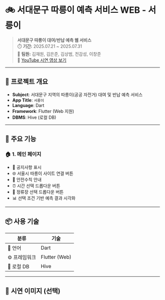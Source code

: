 # 🚲 서대문구 따릉이 예측 서비스 WEB - **서릉이**

> **서대문구 따릉이 대여/반납 예측 웹 서비스**  
> ⏱️ **기간:** 2025.07.21 ~ 2025.07.31  
> 👥 **팀원:** 김재원, 김은준, 김상범, 전감성, 이창준  
> 🔗 [YouTube 시연 영상 보기](https://youtu.be/tgehtgr3KLE)

---

## 🧠 프로젝트 개요

- **Subject**: 서대문구 지역의 따릉이(공공 자전거) 대여 및 반납 예측 서비스  
- **App Title**: `서릉이`  
- **Language**: Dart  
- **Framework**: Flutter (Web 지원)  
- **DBMS**: Hive (로컬 DB)

---

## 🧩 주요 기능

### 🏠 1. 메인 페이지

- 📝 공지사항 표시  
- 🌐 서울시 따릉이 사이트 연결 버튼  
- 🚴 안전수칙 안내  
- ⏰ 시간 선택 드롭다운 버튼  
- 📍 정류장 선택 드롭다운 버튼  
- 📊 선택 조건 기반 예측 결과 시각화

---

## 📦 사용 기술

| 분류 | 기술 |
|------|------|
| 📱 언어 | Dart |
| ⚙️ 프레임워크 | Flutter (Web) |
| 💾 로컬 DB | Hive |

---

## 📸 시연 이미지 (선택)

<!-- 필요 시 아래 주석 해제 후 이미지 링크 삽입 -->
<!-- 
<img src="your-web-screenshot1.png" width="300"/>
<img src="your-web-screenshot2.png" width="300"/>
-->
